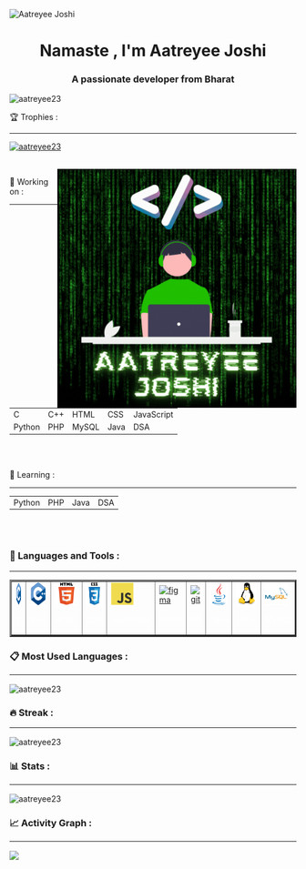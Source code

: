 <p>
  <img src="https://capsule-render.vercel.app/api?type=waving&height=300&color=auto&text=Aatreyee%20Joshi&reversal=false&textBg=false&fontColor=ffffff&fontSize=80&animation=fadeIn&stroke=000000" alt="Aatreyee Joshi">
</p> 

<h1 align="center">Namaste , I'm Aatreyee Joshi</h1>   
<h3 align="center">A passionate developer from Bharat</h3>   
                           
<p align="left"> 
  <img src="https://komarev.com/ghpvc/?username=aatreyee23&label=Profile%20views&color=0e75b6&style=flat" alt="aatreyee23" /> 
</p> 

<p align="left">🏆 Trophies : </p>
<hr></hr>

<p align="left"> <a href="https://github.com/ryo-ma/github-profile-trophy">
  <img src="https://github-profile-trophy.vercel.app/?username=aatreyee23&theme=darkhub&no-Frame=False&row=1&&margin-w=20&no-bg=True" alt="aatreyee23" /></a> 
</p> 

<br>

<img src="https://github.com/Aatreyee23/Aatreyee23/blob/main/Aatreyee%20Joshi.gif" width="420px" height="420px" align="right">

<p align="left">🔭 Working on :</p>
<hr></hr>
<p align="center">
  <b> 
  <table>
    <tr>
      <td>C</td>
      <td>C++</td>
      <td>HTML</td>
      <td>CSS</td>
      <td>JavaScript</td>
    </tr>
    <tr>
      <td>Python</td>
      <td>PHP</td>
      <td>MySQL</td>
      <td>Java</td>
      <td>DSA</td>
    </tr>
  </table>
</b>
</p>
<br><br>
  
<p align="left">🌱 Learning :</p>
<hr></hr>
<p align="center">
<b>
 <table>
   <tr>
     <td>Python</td>
     <td>PHP</td>
     <td>Java</td>
     <td>DSA</td>
   </tr>
 </table>
</b>
</p> 

<br><br>

<h3 align="left">🚀 Languages and Tools :</h3>
<hr></hr>
<p align="center"> 
  <table border=3 >
  <tr>
  <td>
  <a href="https://www.cprogramming.com/" target="_blank" rel="noreferrer"> <img src="https://raw.githubusercontent.com/devicons/devicon/master/icons/c/c-original.svg" alt="c" width="40" height="40"/> </a>
  <p style="color:white">C</p>
  </td>
  <td>
  <a href="https://www.w3schools.com/cpp/" target="_blank" rel="noreferrer"> <img src="https://raw.githubusercontent.com/devicons/devicon/master/icons/cplusplus/cplusplus-original.svg" alt="cplusplus" width="40" height="40"/> </a> 
  <p style="color:white">C++</p>
  </td>
  <td>
  <a href="https://www.w3.org/html/" target="_blank" rel="noreferrer"> <img src="https://raw.githubusercontent.com/devicons/devicon/master/icons/html5/html5-original-wordmark.svg" alt="html5" width="40" height="40"/> </a>
  <p style="color:white">HTML</p>
  </td>
  <td>
  <a href="https://www.w3schools.com/css/" target="_blank" rel="noreferrer"> <img src="https://raw.githubusercontent.com/devicons/devicon/master/icons/css3/css3-original-wordmark.svg" alt="css3" width="40" height="40"/> </a>
  <p style="color:white">CSS</p>
  </td>
  <td>
  <a href="https://developer.mozilla.org/en-US/docs/Web/JavaScript" target="_blank" rel="noreferrer"> <img src="https://raw.githubusercontent.com/devicons/devicon/master/icons/javascript/javascript-original.svg" alt="javascript" width="40" height="40"/></a> 
  <p style="color:white">JavaScript</p>
  </td>
  <td>
  <a href="https://www.figma.com/" target="_blank" rel="noreferrer"> <img src="https://www.vectorlogo.zone/logos/figma/figma-icon.svg" alt="figma" width="40" height="40"/> </a> 
  <p style="color:white">Figma</p>
  </td>
  <td>
  <a href="https://git-scm.com/" target="_blank" rel="noreferrer"> <img src="https://www.vectorlogo.zone/logos/git-scm/git-scm-icon.svg" alt="git" width="40" height="40"/> </a> 
  <p style="color:white">Git</p>
  </td>
  <td>
  <a href="https://www.java.com" target="_blank" rel="noreferrer"> <img src="https://raw.githubusercontent.com/devicons/devicon/master/icons/java/java-original.svg" alt="java" width="40" height="40"/> </a>
  <p style="color:white">Java</p>
  </td>
  <td>
  <a href="https://www.linux.org/" target="_blank" rel="noreferrer"> <img src="https://raw.githubusercontent.com/devicons/devicon/master/icons/linux/linux-original.svg" alt="linux" width="40" height="40"/> </a> 
  <p style="color:white">Linux</p>
  </td>
  <td>
  <a href="https://www.mysql.com/" target="_blank" rel="noreferrer"> <img src="https://raw.githubusercontent.com/devicons/devicon/master/icons/mysql/mysql-original-wordmark.svg" alt="mysql" width="40" height="40"/> </a>
  <p style="color:white">MySQL</p>
  </td>
  <td>
  <a href="https://www.php.net" target="_blank" rel="noreferrer"> <img src="https://raw.githubusercontent.com/devicons/devicon/master/icons/php/php-original.svg" alt="php" width="40" height="40"/> </a> 
  <p style="color:white">PHP</p>
  </td>
  <td>
  <a href="https://www.python.org" target="_blank" rel="noreferrer"> <img src="https://raw.githubusercontent.com/devicons/devicon/master/icons/python/python-original.svg" alt="python" width="40" height="40"/> </a>
  <p style="color:white">Python</p>
  </td>
  </tr>
  </table>
</p>

<h3 align="left">📋 Most Used Languages :</h3>
<hr></hr>
<p><img align="center" src="https://github-readme-stats.vercel.app/api/top-langs?username=aatreyee23&show_icons=true&locale=en&layout=normal&hide_border=true&theme=tokyonight" alt="aatreyee23" />

<h3 align="left">🔥 Streak :</h3>
<hr></hr>
<p><img align="center" src="https://github-readme-streak-stats.herokuapp.com/?user=aatreyee23&hide_border=true&theme=tokyonight" alt="aatreyee23" /></p>

<h3 align="left">📊 Stats :</h3>
<hr></hr>
<p><img align="center" src="https://github-readme-stats.vercel.app/api?username=aatreyee23&show_icons=true&theme=tokyonight&hide_border=true&rank_icon=github&locale=en" alt="aatreyee23" /></p>

<h3 align="left">📈 Activity Graph :</h3>
<hr></hr>
<p><img align="center" src="https://github-readme-activity-graph.vercel.app/graph?username=Aatreyee23&theme=tokyo-night&hide_border=true" /></p>


